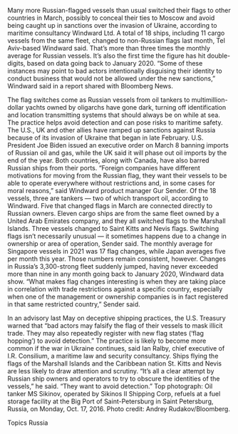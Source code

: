 Many more Russian-flagged vessels than usual switched their flags to other countries in March, possibly to conceal their ties to Moscow and avoid being caught up in sanctions over the invasion of Ukraine, according to maritime consultancy Windward Ltd.
A total of 18 ships, including 11 cargo vessels from the same fleet, changed to non-Russian flags last month, Tel Aviv-based Windward said. That’s more than three times the monthly average for Russian vessels. It’s also the first time the figure has hit double-digits, based on data going back to January 2020.
“Some of these instances may point to bad actors intentionally disguising their identity to conduct business that would not be allowed under the new sanctions,” Windward said in a report shared with Bloomberg News.

The flag switches come as Russian vessels from oil tankers to multimillion-dollar yachts owned by oligarchs have gone dark, turning off identification and location transmitting systems that should always be on while at sea. The practice helps avoid detection and can pose risks to maritime safety.
The U.S., UK and other allies have ramped up sanctions against Russia because of its invasion of Ukraine that began in late February. U.S. President Joe Biden issued an executive order on March 8 banning imports of Russian oil and gas, while the UK said it will phase out oil imports by the end of the year. Both countries, along with Canada, have also barred Russian ships from their ports.
“Foreign companies have different motivations for moving from the Russian flag, they want their vessels to be able to operate everywhere without restrictions and, in some cases for moral reasons,” said Windward product manager Gur Sender.
Of the 18 vessels, three are tankers — two of which transport oil, according to Windward. Five that changed flags in March are connected directly to Russian owners. Eleven cargo ships are from the same fleet owned by a United Arab Emirates company, and they all switched flags to the Marshall Islands. Three vessels changed to Saint Kitts and Nevis flags.
Switching flags isn’t necessarily unusual — it sometimes happens due to a change in ownership or area of operation, Sender said. The monthly average for Singapore vessels in 2021 was 17 flag changes, while Japan averages five per month this year. Those numbers remain consistent, however. Changes in Russia’s 3,300-strong fleet suddenly jumped, having never exceeded more than nine in any month going back to January 2020, Windward data show.
“What makes flag changes interesting is when they are taking place in correlation with trade restrictions against a specific country, especially when one of the management or ownership companies is in fact registered in that same restricted country,” Sender said.

In an advisory last May on deceptive shipping practices, the U.S. Treasury warned that “bad actors may falsify the flag of their vessels to mask illicit trade. They may also repeatedly register with new flag states (‘flag hopping’) to avoid detection.”
The practice is likely to become more common if the war in Ukraine continues, said Ian Ralby, chief executive of I.R. Consilium, a maritime law and security consultancy. Ships flying the flags of the Marshall Islands and the Caribbean nation St. Kitts and Nevis are less likely to draw attention and scrutiny.
“It’s all a clear attempt by Russian ship owners and operators to try to obscure the identities of the vessels,” he said. “They want to avoid detection.”
Top photograph: Oil tanker MS Sikinov, operated by Sikinos II Shipping Corp, refuels at a fuel storage facility at the Big Port of Saint-Petersburg in Saint Petersburg, Russia, on Monday, Oct. 17, 2016. Photo credit: Andrey Rudakov/Bloomberg.

Topics
Russia
